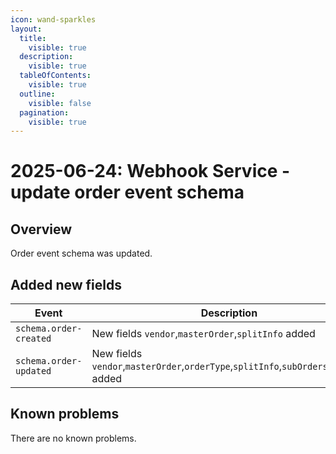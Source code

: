 ```yaml
---
icon: wand-sparkles
layout:
  title:
    visible: true
  description:
    visible: true
  tableOfContents:
    visible: true
  outline:
    visible: false
  pagination:
    visible: true
---
```


# 2025-06-24: Webhook Service - update order event schema

## Overview

Order event schema was updated.

## Added new fields

| Event                  | Description                                                                           |
|------------------------|---------------------------------------------------------------------------------------|
| `schema.order-created` | New fields `vendor`,`masterOrder`,`splitInfo` added                                   |
| `schema.order-updated` | New fields `vendor`,`masterOrder`,`orderType`,`splitInfo`,`subOrders`,`splitBy` added |

## Known problems

There are no known problems.